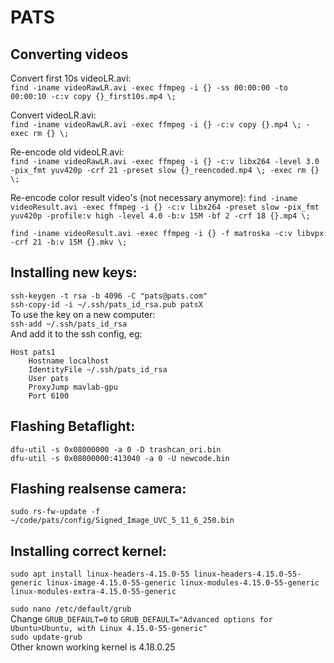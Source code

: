 # PATS

## Converting videos
Convert first 10s videoLR.avi:  
`find -iname videoRawLR.avi -exec ffmpeg -i {} -ss 00:00:00 -to 00:00:10 -c:v copy {}_first10s.mp4 \;` 

Convert videoLR.avi:  
`find -iname videoRawLR.avi -exec ffmpeg -i {} -c:v copy {}.mp4 \; -exec rm {} \;` 

Re-encode old videoLR.avi:  
`find -iname videoRawLR.avi -exec ffmpeg -i {} -c:v libx264 -level 3.0 -pix_fmt yuv420p -crf 21 -preset slow {}_reencoded.mp4 \; -exec rm {} \;` 

Re-encode color result video's (not necessary anymore):
`find -iname videoResult.avi -exec ffmpeg -i {} -c:v libx264 -preset slow -pix_fmt yuv420p -profile:v high -level 4.0 -b:v 15M -bf 2 -crf 18 {}.mp4 \;`

`find -iname videoResult.avi -exec ffmpeg -i {} -f matroska -c:v libvpx -crf 21 -b:v 15M {}.mkv \;` 


## Installing new keys:  
`ssh-keygen -t rsa -b 4096 -C "pats@pats.com"`  
`ssh-copy-id -i ~/.ssh/pats_id_rsa.pub patsX`  
To use the key on a new computer:  
`ssh-add ~/.ssh/pats_id_rsa`  
And add it to the ssh config, eg:  
```
Host pats1
	Hostname localhost
	IdentityFile ~/.ssh/pats_id_rsa
	User pats
	ProxyJump mavlab-gpu
	Port 6100
```  

## Flashing Betaflight:
`dfu-util -s 0x08000000 -a 0 -D trashcan_ori.bin`  
`dfu-util -s 0x08000000:413040 -a 0 -U newcode.bin`  

## Flashing realsense camera:
`sudo rs-fw-update -f ~/code/pats/config/Signed_Image_UVC_5_11_6_250.bin`

## Installing correct kernel:
`sudo apt install linux-headers-4.15.0-55 linux-headers-4.15.0-55-generic linux-image-4.15.0-55-generic linux-modules-4.15.0-55-generic linux-modules-extra-4.15.0-55-generic`  

`sudo nano /etc/default/grub`  
Change `GRUB_DEFAULT=0` to `GRUB_DEFAULT="Advanced options for Ubuntu>Ubuntu, with Linux 4.15.0-55-generic"`  
`sudo update-grub`  
Other known working kernel is 4.18.0.25
